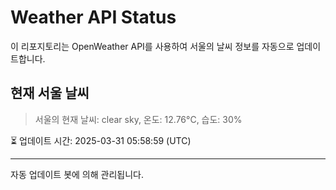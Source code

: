
# Weather API Status

이 리포지토리는 OpenWeather API를 사용하여 서울의 날씨 정보를 자동으로 업데이트합니다.

## 현재 서울 날씨
> 서울의 현재 날씨: clear sky, 온도: 12.76°C, 습도: 30%

⏳ 업데이트 시간: 2025-03-31 05:58:59 (UTC)

---
자동 업데이트 봇에 의해 관리됩니다.
